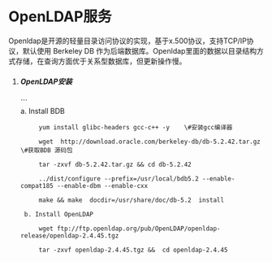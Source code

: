 # OpenLDAP服务

Openldap是开源的轻量目录访问协议的实现，基于x.500协议，支持TCP/IP协议，默认使用 Berkeley DB 作为后端数据库。Openldap里面的数据以目录结构方式存储，在查询方面优于关系型数据库，但更新操作慢。

1. ##### OpenLDAP安装

   \`\`\`  
       a.  Install  BDB

   ```
        yum install glibc-headers gcc-c++ -y    \#安装gcc编译器

        wget  http://download.oracle.com/berkeley-db/db-5.2.42.tar.gz \#获取BDB 源码包

        tar -zxvf db-5.2.42.tar.gz && cd db-5.2.42

        ../dist/configure --prefix=/usr/local/bdb5.2 --enable-compat185 --enable-dbm --enable-cxx 

        make && make  docdir=/usr/share/doc/db-5.2  install
   ```

        b. Install OpenLDAP

   ```
        wget ftp://ftp.openldap.org/pub/OpenLDAP/openldap-release/openldap-2.4.45.tgz 

        tar -zxvf openldap-2.4.45.tgz &&  cd openldap-2.4.45
   ```



